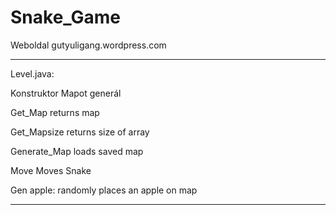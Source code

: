 # Snake_Game


Weboldal
gutyuligang.wordpress.com



------------------------------------------------

Level.java:

Konstruktor Mapot generál

Get_Map returns map

Get_Mapsize returns size of array

Generate_Map loads saved map

Move Moves Snake 

Gen apple: randomly places an apple on map

------------------------------------------------
